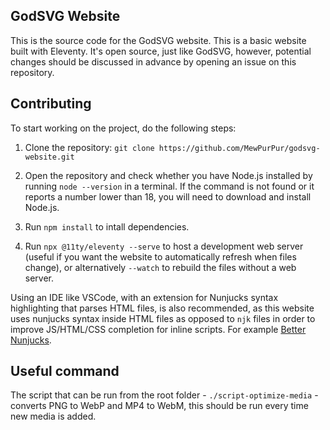 ## GodSVG Website

This is the source code for the GodSVG website. This is a basic website built with Eleventy. It's open source, just like GodSVG, however, potential changes should be discussed in advance by opening an issue on this repository.

## Contributing

To start working on the project, do the following steps:

1. Clone the repository: `git clone https://github.com/MewPurPur/godsvg-website.git`

2. Open the repository and check whether you have Node.js installed by running `node --version` in a terminal. If the command is not found or it reports a number lower than 18, you will need to download and install Node.js.

3. Run `npm install` to intall dependencies.

4. Run `npx @11ty/eleventy --serve` to host a development web server (useful if you want the website to automatically refresh when files change), or alternatively `--watch` to rebuild the files without a web server.

Using an IDE like VSCode, with an extension for Nunjucks syntax highlighting that parses HTML files, is also recommended, as this website uses nunjucks syntax inside HTML files as opposed to `njk` files in order to improve JS/HTML/CSS completion for inline scripts. For example [Better Nunjucks](https://marketplace.visualstudio.com/items/?itemName=ginfuru.better-nunjucks).

## Useful command

The script that can be run from the root folder - `./script-optimize-media` - converts PNG to WebP and MP4 to WebM, this should be run every time new media is added.
